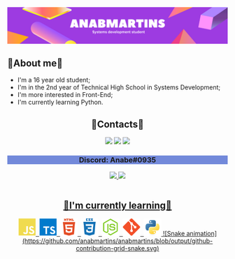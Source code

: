 <div align="center">
<img src="banner-github.png" tittle="background-banner"/>
<div align="left">
 <h2>💜About me💜</h2>
 <ul>
    <li>I'm a 16 year old student;</li>
    <li>I'm in the 2nd year of Technical High School in Systems Development;</li>
    <li>I'm more interested in Front-End;</li>
    <li>I'm currently learning Python.</li>
   </ul>
 </div>
 <div>
 <h2>💜Contacts💜</h2>
<a href="https://instagram.com/anabe.m_" target="_blank"><img src="https://img.shields.io/badge/-Instagram-%23E4405F?style=for-the-badge&logo=instagram&logoColor=white" target="_blank"></a>
<a href = "mailto:ana_beatriz-martins@estudante.sesisenai.org.br"><img src="https://img.shields.io/badge/Gmail-D14836?style=for-the-badge&logo=gmail&logoColor=white" target="_blank"></a>
<a href="https://www.linkedin.com/in/anabe-sc" target="_blank"><img src="https://img.shields.io/badge/-LinkedIn-%230077B5?style=for-the-badge&logo=linkedin&logoColor=white" target="_blank"></a><br>   
 <div style="background-color:#7289da">
 <h3>Discord: Anabe#0935</h3>
 </div>
  <div>
<a href="https://github.com/anabmartins">
<img height="180em" src="https://github-readme-stats.vercel.app/api/top-langs/?username=anabmartins&layout=compact&langs_count=7&theme=midnight-purple"/>
<img height="180em" src="https://github-readme-stats.vercel.app/api?username=anabmartins&show_icons=true&theme=midnight-purple&include_all_commits=true&count_private=true"/>
</div>
 </div>
 <br>
 <h2>💜I'm currently learning💜</h2>
  <img src="https://github.com/devicons/devicon/blob/master/icons/javascript/javascript-plain.svg" title="JavaScript" alt="JavaScript" width="40" height="40"/>&nbsp;
  <img src="https://github.com/devicons/devicon/blob/master/icons/typescript/typescript-plain.svg" title="TypeScript" alt="TypeScript" width="40" height="40"/>&nbsp;
  <img src="https://github.com/devicons/devicon/blob/master/icons/html5/html5-plain-wordmark.svg" title="HTML5"      alt="HTML" width="40" height="40"/>&nbsp;
  <img src="https://github.com/devicons/devicon/blob/master/icons/css3/css3-plain-wordmark.svg" title="CSS3"       alt="CSS" width="40" height="40"/>&nbsp;
  <img src="https://github.com/devicons/devicon/blob/master/icons/nodejs/nodejs-plain.svg" ttitle="NodeJS" alt="NodeJS" width="40" height="40"/>&nbsp;
  <img src="https://github.com/devicons/devicon/blob/master/icons/git/git-plain.svg" title="Git" alt="Git" width="40" height="40"/>&nbsp;
<img src="https://github.com/devicons/devicon/blob/master/icons/python/python-original.svg" title="Python" alt="Python" width="40" height="40"/>
  ![Snake animation](https://github.com/anabmartins/anabmartins/blob/output/github-contribution-grid-snake.svg)
